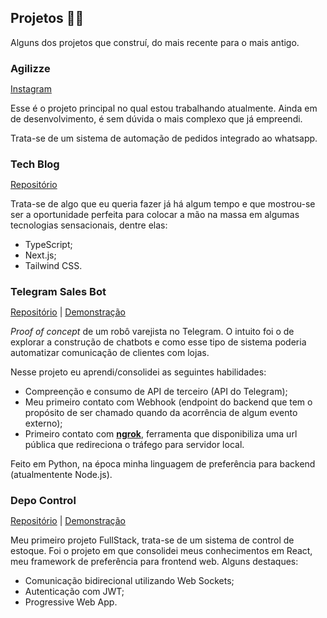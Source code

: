 ## Projetos 👨‍💻

Alguns dos projetos que construí, do mais recente para o mais antigo.

<h3 style="margin-bottom: 0;">Agilizze</h3>

<a class="text-primary" href="https://www.instagram.com/agilizze.app" target="_blank">Instagram</a>

Esse é o projeto principal no qual estou trabalhando atualmente. Ainda em de desenvolvimento, é sem dúvida o mais complexo que já empreendi.

Trata-se de um sistema de automação de pedidos integrado ao whatsapp.

<h3 style="margin-bottom: 0;">Tech Blog</h3>

<span><a href="https://github.com/Felipe-53/tech-blog-dev" target="_blank">Repositório</a></span>

Trata-se de algo que eu queria fazer já há algum tempo e que mostrou-se ser a oportunidade perfeita para colocar a mão na massa em algumas tecnologias sensacionais, dentre elas:

- TypeScript;
- Next.js;
- Tailwind CSS.

<h3 style="margin-bottom: 0">Telegram Sales Bot</h3>

<span><a href="https://github.com/Felipe-53/telegram-sales-bot" target="_blank">Repositório</a> | <a href="https://www.youtube.com/watch?v=DF6d808ugj8" target="_blank">Demonstração</a></span>

_Proof of concept_ de um robô varejista no Telegram. O intuito foi o de explorar a construção de chatbots e como esse tipo de sistema poderia automatizar comunicação de clientes com lojas.

Nesse projeto eu aprendi/consolidei as seguintes habilidades:

- Compreenção e consumo de API de terceiro (API do Telegram);
- Meu primeiro contato com Webhook (endpoint do backend que tem o propósito de ser chamado quando da acorrência de algum evento externo);
- Primeiro contato com **<a class="text-primary" href="https://ngrok.com/" target="_blank">ngrok</a>**, ferramenta que disponibiliza uma url pública que redireciona o tráfego para servidor local.

Feito em Python, na época minha linguagem de preferência para backend (atualmentente Node.js).

<h3 style="margin-bottom: 0">Depo Control</h3>

<span><a href="https://github.com/Felipe-53/depo-control" target="_blank">Repositório</a> | <a href="https://www.notion.so/depo-control-project-ff31e90150b84594b1424fc72265df23" target="_blank">Demonstração</a></span>

Meu primeiro projeto FullStack, trata-se de um sistema de control de estoque. Foi o projeto em que consolidei meus conhecimentos em React, meu framework de preferência para frontend web. Alguns destaques:

- Comunicação bidirecional utilizando Web Sockets;
- Autenticação com JWT;
- Progressive Web App.
